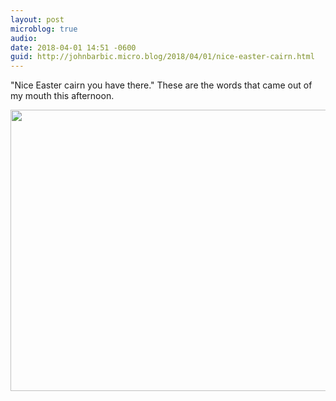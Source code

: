 ```yaml
---
layout: post
microblog: true
audio: 
date: 2018-04-01 14:51 -0600
guid: http://johnbarbic.micro.blog/2018/04/01/nice-easter-cairn.html
---
```

"Nice Easter cairn you have there." These are the words that came out of my mouth this afternoon. 

<img src="http://www.barbic.com/uploads/2018/ad6ce9d48f.jpg" width="600" height="450" />
